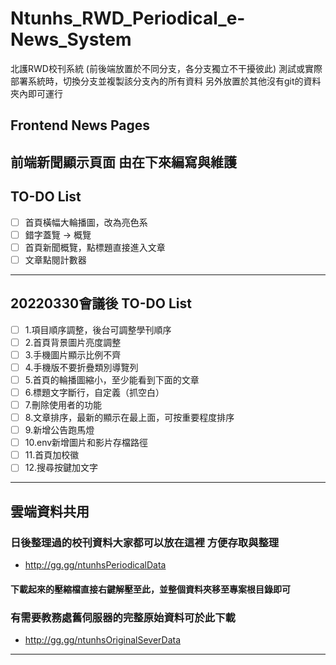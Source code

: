 # Ntunhs_RWD_Periodical_e-News_System
北護RWD校刊系統
(前後端放置於不同分支，各分支獨立不干擾彼此)
測試或實際部署系統時，切換分支並複製該分支內的所有資料
另外放置於其他沒有git的資料夾內即可運行

## Frontend News Pages
前端新聞顯示頁面
由在下來編寫與維護
---

## TO-DO List
- [ ] 首頁橫幅大輪播圖，改為亮色系
- [ ] 錯字蓋覽 -> 概覽
- [ ] 首頁新聞概覽，點標題直接進入文章
- [ ] 文章點閱計數器

---

## 20220330會議後 TO-DO List
- [ ] 1.項目順序調整，後台可調整學刊順序
- [ ] 2.首頁背景圖片亮度調整
- [ ] 3.手機圖片顯示比例不齊
- [ ] 4.手機版不要折疊類別導覽列
- [ ] 5.首頁的輪播圖縮小，至少能看到下面的文章
- [ ] 6.標題文字斷行，自定義（抓空白）
- [ ] 7.刪除使用者的功能
- [ ] 8.文章排序，最新的顯示在最上面，可按重要程度排序
- [ ] 9.新增公告跑馬燈
- [ ] 10.env新增圖片和影片存檔路徑
- [ ] 11.首頁加校徽
- [ ] 12.搜尋按鍵加文字

---
## 雲端資料共用

### 日後整理過的校刊資料大家都可以放在這裡 方便存取與整理

+ http://gg.gg/ntunhsPeriodicalData

#### 下載起來的壓縮檔直接右鍵解壓至此，並整個資料夾移至專案根目錄即可

### 有需要教務處舊伺服器的完整原始資料可於此下載

+ http://gg.gg/ntunhsOriginalSeverData

---